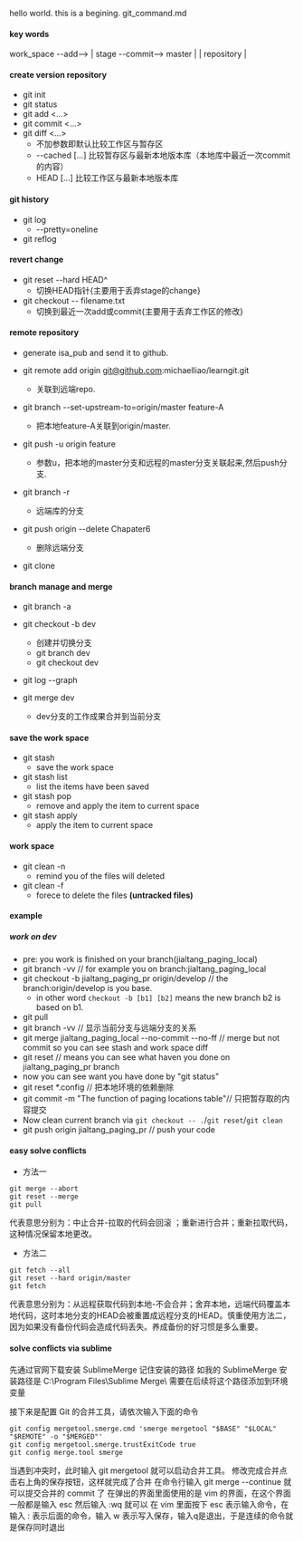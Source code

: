hello world. 
this is a begining. 
git_command.md

#### key words

work_space	--add-->	|    stage  --commit--> master 	|
						|			repository 			|

#### create version repository
+ git init
+ git status
+ git add <...>
+ git commit <...>
+ git diff <...>
	+ 不加参数即默认比较工作区与暂存区
	+ --cached  [<path>...] 比较暂存区与最新本地版本库（本地库中最近一次commit的内容）
	+ HEAD [<path>...]  比较工作区与最新本地版本库

#### git history
+ git log
	+ --pretty=oneline
+ git reflog

#### revert change
+ git reset --hard HEAD^ 
	+ 切换HEAD指针{主要用于丢弃stage的change}
+ git checkout -- filename.txt
	+ 切换到最近一次add或commit{主要用于丢弃工作区的修改}

#### remote repository
- generate isa_pub and send it to github. 

+ git remote add origin git@github.com:michaelliao/learngit.git
	+ 关联到远端repo.

+  git branch --set-upstream-to=origin/master feature-A
	+ 把本地feature-A关联到origin/master.

+ git push -u origin feature
	+ 参数u，把本地的master分支和远程的master分支关联起来,然后push分支. 

+ git branch -r
	+ 远端库的分支

+ git push origin --delete Chapater6  
	+ 删除远端分支

+ git clone

#### branch manage and merge
+ git branch -a

+ git checkout -b dev
	+ 创建并切换分支
	+ git branch dev
	+ git checkout dev

+ git log --graph

+ git merge dev
	+ dev分支的工作成果合并到当前分支

#### save the work space
+ git stash 
	- save the work space
+ git stash list 
	- list the items have been saved
+ git stash pop
	- remove and apply the item to current space
+ git stash apply
	- apply the item to current space
	
#### work space
+ git clean -n
	- remind you of the files will deleted
+ git clean -f 
	- forece to delete the files **(untracked files)**
	
#### example

##### work on dev
+ pre: you work is finished on your branch(jialtang_paging_local)
+ git branch -vv	// for example you on branch:jialtang_paging_local
+ git checkout -b jialtang_paging_pr origin/develop	// the branch:origin/develop is you base.
	- in other word `checkout -b [b1] [b2]` means the new branch b2 is based on b1.
+ git pull
+ git branch -vv					// 显示当前分支与远端分支的关系
+ git merge jialtang_paging_local --no-commit --no-ff	// merge but not commit so you can see stash and work space diff
+ git reset						// means you can see what haven you done on jialtang_paging_pr branch 
+ now you can see want you have done by "git status"
+ git reset *.config 					// 把本地环境的依赖删除
+ git commit -m "The function of paging locations table"// 只把暂存取的内容提交
+ Now clean current branch via `git checkout -- .`/`git reset`/`git clean`
+ git push origin jialtang_paging_pr			// push your code

#### easy solve conflicts
+ 方法一
```
git merge --abort
git reset --merge
git pull
```
代表意思分别为：中止合并-拉取的代码会回滚 ；重新进行合并；重新拉取代码，这种情况保留本地更改。

+ 方法二
``` 
git fetch --all
git reset --hard origin/master
git fetch
```
代表意思分别为：从远程获取代码到本地-不会合并；舍弃本地，远端代码覆盖本地代码，这时本地分支的HEAD会被重置成远程分支的HEAD。慎重使用方法二，因为如果没有备份代码会造成代码丢失。养成备份的好习惯是多么重要。

#### solve conflicts via sublime
先通过官网下载安装 SublimeMerge 记住安装的路径
如我的 SublimeMerge 安装路径是 C:\Program Files\Sublime Merge\ 需要在后续将这个路径添加到环境变量

接下来是配置 Git 的合并工具，请依次输入下面的命令
```
git config mergetool.smerge.cmd 'smerge mergetool "$BASE" "$LOCAL" "$REMOTE" -o "$MERGED"'
git config mergetool.smerge.trustExitCode true
git config merge.tool smerge
```
当遇到冲突时，此时输入 git mergetool 就可以启动合并工具。
修改完成合并点击右上角的保存按钮，这样就完成了合并
在命令行输入 git merge --continue 就可以提交合并的 commit 了
在弹出的界面里面使用的是 vim 的界面，在这个界面一般都是输入 esc 然后输入 :wq 就可以
在 vim 里面按下 esc 表示输入命令，在输入 : 表示后面的命令，输入 w 表示写入保存，输入q是退出，于是连续的命令就是保存同时退出